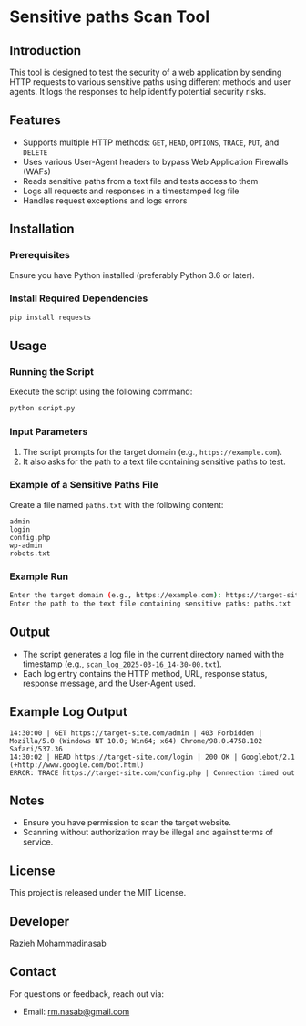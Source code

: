 # Sensitive paths Scan Tool

## Introduction
This tool is designed to test the security of a web application by sending HTTP requests to various sensitive paths using different methods and user agents. It logs the responses to help identify potential security risks.

## Features
- Supports multiple HTTP methods: `GET`, `HEAD`, `OPTIONS`, `TRACE`, `PUT`, and `DELETE`
- Uses various User-Agent headers to bypass Web Application Firewalls (WAFs)
- Reads sensitive paths from a text file and tests access to them
- Logs all requests and responses in a timestamped log file
- Handles request exceptions and logs errors

## Installation
### Prerequisites
Ensure you have Python installed (preferably Python 3.6 or later).

### Install Required Dependencies
```sh
pip install requests
```

## Usage
### Running the Script
Execute the script using the following command:
```sh
python script.py
```

### Input Parameters
1. The script prompts for the target domain (e.g., `https://example.com`).
2. It also asks for the path to a text file containing sensitive paths to test.

### Example of a Sensitive Paths File
Create a file named `paths.txt` with the following content:
```
admin
login
config.php
wp-admin
robots.txt
```

### Example Run
```sh
Enter the target domain (e.g., https://example.com): https://target-site.com
Enter the path to the text file containing sensitive paths: paths.txt
```

## Output
- The script generates a log file in the current directory named with the timestamp (e.g., `scan_log_2025-03-16_14-30-00.txt`).
- Each log entry contains the HTTP method, URL, response status, response message, and the User-Agent used.

## Example Log Output
```
14:30:00 | GET https://target-site.com/admin | 403 Forbidden | Mozilla/5.0 (Windows NT 10.0; Win64; x64) Chrome/98.0.4758.102 Safari/537.36
14:30:02 | HEAD https://target-site.com/login | 200 OK | Googlebot/2.1 (+http://www.google.com/bot.html)
ERROR: TRACE https://target-site.com/config.php | Connection timed out
```

## Notes
- Ensure you have permission to scan the target website.
- Scanning without authorization may be illegal and against terms of service.

## License

This project is released under the MIT License.


## Developer
Razieh Mohammadinasab


## Contact
For questions or feedback, reach out via:
- Email: rm.nasab@gmail.com